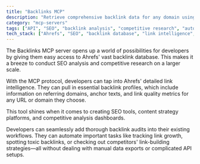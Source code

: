 ```yaml
---
title: "Backlinks MCP"
description: "Retrieve comprehensive backlink data for any domain using Ahrefs' SEO database through a simple API interface."
category: "mcp-servers"
tags: ["API", "SEO", "backlink analysis", "competitive research", "automation", "data integration"]
tech_stack: ["Ahrefs", "SEO", "backlink database", "link intelligence", "web analytics"]
---
```


The Backlinks MCP server opens up a world of possibilities for developers by giving them easy access to Ahrefs' vast backlink database. This makes it a breeze to conduct SEO analysis and competitive research on a larger scale.

With the MCP protocol, developers can tap into Ahrefs' detailed link intelligence. They can pull in essential backlink profiles, which include information on referring domains, anchor texts, and link quality metrics for any URL or domain they choose.

This tool shines when it comes to creating SEO tools, content strategy platforms, and competitive analysis dashboards. 

Developers can seamlessly add thorough backlink audits into their existing workflows. They can automate important tasks like tracking link growth, spotting toxic backlinks, or checking out competitors' link-building strategies—all without dealing with manual data exports or complicated API setups.